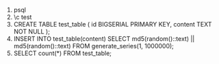 1. psql
2. \c test
3. CREATE TABLE test_table (
    id   BIGSERIAL PRIMARY KEY,
    content TEXT NOT NULL
);
4. INSERT INTO test_table(content)
SELECT
  md5(random()::text) || md5(random()::text)
FROM generate_series(1, 1000000);
5. SELECT count(*) FROM test_table;